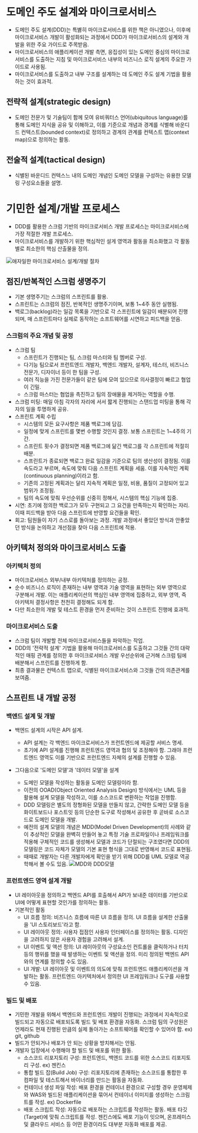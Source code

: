 # 도메인 주도 설계와 마이크로서비스

- 도메인 주도 설계(DDD)는 특볋히 마이크로서비스를 위한 책은 아니였으나, 이후에 마이크로서비스 개발이 활성화되는 과정에서 DDD가 마이크로서비스의 설계와 개발을 위한 주요 가이드로 주목받음.
- 마이크로서비스의 애플리케이션 개발 측면, 응집성이 있는 도메인 중심의 마이크로서비스를 도출하는 지침 및 마이크로서비스 내부의 비즈니스 로직 설계의 주요한 가이드로 사용됨.
- 마이크로서비스를 도출하고 내부 구조를 설계하는 데 도메인 주도 설계 기법을 활용하는 것이 효과적.

## 전략적 설계(strategic design)

- 도메인 전문가 및 기술팀이 함께 모여 유비쿼터스 언어(ubiquitous language)를 통해 도메인 지식을 공유 및 이해하고, 이를 기준으로 개념과 경계를 식별해 바운디드 컨텍스트(bounded context)로 정의하고 경계의 관계를 컨텍스트 맵(context map)으로 정의하는 활동.

## 전술적 설계(tactical design)

- 식별된 바운디드 컨텍스느 내의 도메인 개념인 도메인 모델을 구성하는 유용한 모델링 구성요소들을 설명.

# 기민한 설계/개발 프로세스

- DDD를 활용한 스크럼 기반의 마이크로서비스 개발 프로세스는 마이크로서비스에 가장 적절한 개발 프로세스.
- 마이크로서비스를 개발하기 위한 핵심적인 설게 영역과 활동을 최소화했고 각 활동별로 최소한의 핵심 산출물을 정의.

![애자일한 마이크로서비스 설계/개발 절차](https://engineering-skcc.github.io/assets/images/msa/MSA4.1.png)

## 점진/반복적인 스크럼 생명주기

- 기본 생명주기는 스크럼의 스프린트를 활용.
- 스프린트는 스크럼의 점진, 반복적인 생명주기이며, 보통 1~4주 동안 실행됨.
- 백로그(backlog)라는 일감 목록을 기반으로 각 스프린트에 일감이 배분되어 진행되며, 매 스프린트마다 실제로 동작하는 소프트웨어를 시연하고 피드백을 얻음.

### 스크럼의 주요 개념 및 공정

- 스크럼 팀
  - 스프린트가 진행되는 팀, 스크럼 마스터와 팀 멤버로 구성.
  - 다기능 팀으로서 프런트엔드 개발자, 백엔드 개발자, 설계자, 테스터, 비즈니스 전문가, 디자이너 등이 한 팀을 구성.
  - 여러 직능을 가진 전문가들이 같은 팀에 모여 있으므로 의사결정이 빠르고 협업이 긴밀.
  - 스크럼 마스터는 협업을 촉진하고 팀의 장애물을 제거하는 역할을 수행.
- 스크럼 미팅: 매일 아침 각자의 자리에 서서 짧게 진행되는 스탠드업 미팅을 통해 각자의 일을 투명하게 공유.
- 스프린트 계획 수립
  - 시스템의 모든 요구사항은 제품 백로그에 담김.
  - 일정에 맞게 스프린트를 몇번 수행할 것인지 결정. 보통 스프린트는 1~4주의 기간.
  - 스프린트 횟수가 결정되면 제품 백로그에 닮긴 백로그를 각 스프린트에 적절히 배분.
  - 스프린트가 종료되면 백로그 완료 일감을 기준으로 팀의 생산성이 결정됨. 이를 속도라고 부르며, 속도에 맞춰 다음 스프린트 계획을 세움. 이를 지속적인 계획(continuous planning)이라고 함.
  - 기존의 고정된 계획과는 달리 지속적 계획은 일정, 비용, 품질이 고정되어 있고 범위가 조정됨.
  - 팀의 속도에 맞춰 우선순위를 신중히 정해서, 시스템의 핵심 기능에 집중.
- 시연: 초기에 정의한 백로그가 모두 구현되고 그 요건을 만족하는지 확인하는 자리. 이때 피드백을 받아 다음 스프린트에 반영할 요건들을 확인.
- 회고: 팀원들이 자기 스스로를 돌아보는 과정. 개발 과정에서 좋았던 방식과 안좋았던 방식을 논의하고 개선점을 찾아 다음 스프린트에 적용.

## 아키텍처 정의와 마이크로서비스 도출

### 아키텍처 정의

- 마이크로서비스 외부/내부 아키텍처를 정의하는 공정.
- 순수 비즈니스 로직이 존재하는 내부 영역과 기술 영역을 표현하는 외부 영역으로 구분해서 개발. 이는 애플리케이션의 핵심인 내부 영역에 집중하고, 외부 영역, 즉 아키텍처 결정사항은 천천히 결정해도 되게 함.
- 다만 최소한의 개발 및 테스트 환경을 먼저 준비하는 것이 스프린트 진행에 효과적.

### 마이크로서비스 도출

- 스크럼 팀이 개발할 전체 마이크로서비스들을 파악하는 작업.
- DDD의 '전략적 설계' 기법을 활용해 마이크로서비스를 도출하고 그것들 간의 대략적인 매핑 관계를 정의한 후 마이크로서비스 개발 우선순위에 근거해 스크럼 팀에 배분해서 스프린트를 진행하게 함.
- 최종 결과물은 컨텍스트 맵으로, 식별된 마이크로서비스와 그것들 간의 의존관계를 보여줌.

## 스프린트 내 개발 공정

### 백엔드 설계 및 개발

- 백엔드 설계의 시작은 API 설계.
  - API 설계는 각 백엔드 마이크로서비스가 프런트엔드에 제공할 서비스 명세.
  - 초기에 API 설계를 진행해 프런트엔드 영역과 협의 및 조정해야 함. 그래야 프런트엔드 영역도 이를 기반으로 프런트엔드 자체의 설계를 진행할 수 있음.
- 그다음으로 '도메인 모델'과 '데이터 모델'을 설계

  - 도메인 모델을 작성하는 활동을 도메인 모델링이라 함.
  - 이전의 OOAD(Object Oriented Analysis Design) 방식에서는 UML 등을 활용해 설계 모델을 작성하고, 이를 소스코드로 변환하는 작업을 진행함.
  - DDD 모델링은 별도의 정형화된 모델을 만들지 않고, 간략한 도메인 모델 등을 화이트보드나 포스트잇 등의 단순한 도구로 작성해서 공유한 후 곧바로 소스코드로 도메인 모델을 개발.
  - 예전의 설계 모델의 개념은 MDD(Model Driven Development)의 사례와 같이 추상적인 모델을 완벽히 만들어 놓고 특정 기술 프로파일이나 프레임워크를 적용해 구체적인 코드를 생성해서 모델과 코드가 단절되는 구조였다면 DDD의 모델링은 코드 자체가 모델의 기본 표현 형식을 그대로 반영해서 코드로 표현됨.
  - 때때로 개발자는 다른 개발자에게 확인을 받기 위해 DDD를 UML 모델로 역공학해서 볼 수도 있음.
    ![MDD와 DDD모델](https://engineering-skcc.github.io/assets/images/msa/MSA4.2.png)

### 프런트엔드 영역 설계 개발

- UI 레이아웃을 정의하고 백엔드 API를 호출해서 API가 보내준 데이터를 기반으로 UI에 어떻게 표현할 것인가를 정의하는 활동.
- 기본적인 활동
  - UI 흐름 정의: 비즈니스 흐름에 따른 UI 흐름을 정의. UI 흐름을 설계한 산출물을 'UI 스토리보드'라고 함.
  - UI 레이아웃 정의: 사용자 접점인 사용자 인터페이스를 정의하는 활동. 디자인을 고려하지 않은 사용자 경험을 고려해서 설계.
  - UI 이벤트 및 액션 정의: UI 레이아웃의 구성요소인 컨트롤을 클릭하거나 터치 등의 행위를 했을 때 발생하는 이벤트 및 액션을 정의. 미리 정의된 백엔드 API와의 연계를 정의할 수도 있음.
  - UI 개발: UI 레이아웃 및 이벤트의 의도에 맞춰 프런트엔드 애플리케이션을 개발하는 활동. 프런트엔드 아키텍처에서 정의한 UI 프레임워크나 도구를 사용할 수 있음.

### 빌드 및 배포

- 기민한 개발을 위해서 백엔드와 프런트엔드 개발이 진행되는 과정에서 지속적으로 빌드되고 자동으로 배포되도록 빌드 및 배포 환경을 자동화. 스크럼 팀의 구성원은 언제라도 현재 진행된 만큼의 실제 돌아가는 소프트웨어를 확인할 수 있어야 함. ex) git, github
- 빌드가 안되거나 배포가 안 되는 상황을 방치해서는 안됨.
- 개발자 입장에서 수행해야 할 빌드 및 배포를 위한 활동.
  - 소스코드 리포지토리 구성: 프런트엔드, 백엔드 코드를 위한 소스코드 리포지토리 구성. ex) 젠킨스
  - 통합 빌드 잡(Build Job) 구성: 리포지토리에 존재하는 소스코드를 통합한 후 컴파일 및 테스트해서 바이너리를 만드는 활동을 자동화.
  - 컨테이너 생성 파일 작성: 배포 환경을 컨테이너 환경으로 구성할 경우 운영체제와 WAS와 빌드된 애플리케이션을 묶어서 컨테이너 이미지를 생성하는 스크림트를 작성. ex) Dockerfile
  - 배포 스크립트 작성: 자동으로 배포하는 스크립트를 작성하는 활동. 배포 타깃(Target)에 맞춰 스크립트를 작성. 젠킨스에도 배포 기능이 잇으며, 온프레미스 및 클라우드 서비스 등 어떤 환경이라도 대부분 자동화 배포를 제공.
